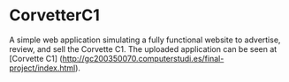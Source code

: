 # CorvetterC1
A simple web application simulating a fully functional website to advertise, review, and sell the Corvette C1. The uploaded application can be seen at [Corvette C1] (http://gc200350070.computerstudi.es/final-project/index.html).
